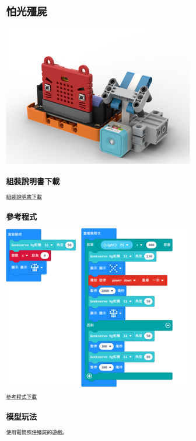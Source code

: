 # 怕光殭屍

![](../images/zombie.png)

## 組裝說明書下載

[組裝說明書下載](https://drive.google.com/drive/folders/1wg_edUZFrqyUONA0FJ6vFBkGArRsfnf4?usp=sharing)

## 參考程式

![](../images/zombie_code.png)

[參考程式下載](https://makecode.microbit.org/_0tMVP3EsaHLL)

## 模型玩法

使用電筒照住殭屍的遊戲。